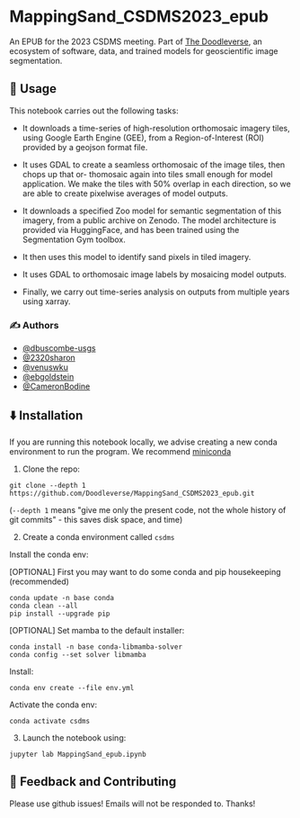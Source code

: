 # MappingSand_CSDMS2023_epub
An EPUB for the 2023 CSDMS meeting. Part of [The Doodleverse](https://github.com/Doodleverse), an
ecosystem of software, data, and trained models for geoscientific image segmentation.


## 🚀 Usage

This notebook carries out the following tasks:

* It downloads a time-series of high-resolution orthomosaic imagery tiles, using Google Earth
Engine (GEE), from a Region-of-Interest (ROI) provided by a geojson format file.

* It uses GDAL to create a seamless orthomosaic of the image tiles, then chops up that or-
thomosaic again into tiles small enough for model application. We make the tiles with 50%
overlap in each direction, so we are able to create pixelwise averages of model outputs.

* It downloads a specified Zoo model for semantic segmentation of this imagery, from a public
archive on Zenodo. The model architecture is provided via HuggingFace, and has been trained
using the Segmentation Gym toolbox.

* It then uses this model to identify sand pixels in tiled imagery.

* It uses GDAL to orthomosaic image labels by mosaicing model outputs.

* Finally, we carry out time-series analysis on outputs from multiple years using xarray.

### ✍️ Authors

* [@dbuscombe-usgs](https://github.com/dbuscombe-usgs)
* [@2320sharon](https://github.com/2320sharon)
* [@venuswku](https://github.com/venuswku)
* [@ebgoldstein](https://github.com/ebgoldstein)
* [@CameronBodine](https://github.com/CameronBodine)

## ⬇️ Installation

If you are running this notebook locally, we advise creating a new conda environment to run the program. We recommend [miniconda](https://docs.conda.io/en/latest/miniconda.html)

1. Clone the repo:

```
git clone --depth 1 https://github.com/Doodleverse/MappingSand_CSDMS2023_epub.git
```

(`--depth 1` means "give me only the present code, not the whole history of git commits" - this saves disk space, and time)

2. Create a conda environment called `csdms`


Install the conda env:

[OPTIONAL] First you may want to do some conda and pip housekeeping (recommended)

```
conda update -n base conda
conda clean --all
pip install --upgrade pip
```

[OPTIONAL] Set mamba to the default installer:

```
conda install -n base conda-libmamba-solver
conda config --set solver libmamba
```

Install: 

`conda env create --file env.yml`

Activate the conda env: 

`conda activate csdms`

3. Launch the notebook using: 

`jupyter lab MappingSand_epub.ipynb`


## 💭 Feedback and Contributing

Please use github issues! Emails will not be responded to. Thanks!
